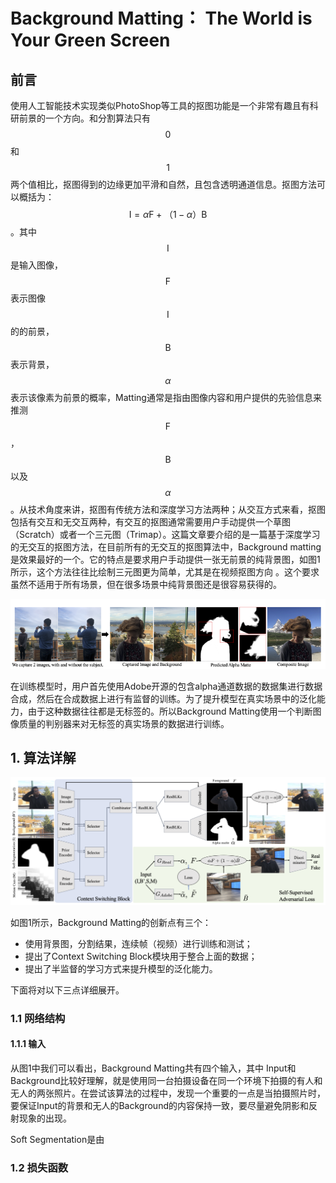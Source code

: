 # Background Matting： The World is Your Green Screen

## 前言

使用人工智能技术实现类似PhotoShop等工具的抠图功能是一个非常有趣且有科研前景的一个方向。和分割算法只有$$0$$和$$1$$两个值相比，抠图得到的边缘更加平滑和自然，且包含透明通道信息。抠图方法可以概括为：$$\text{I} = \alpha \text{F} +（1-\alpha）\text{B}$$。其中$$\text{I}$$是输入图像，$$\text{F}$$表示图像$$\text{I}$$的的前景，$$\text{B}$$表示背景，$$\alpha$$表示该像素为前景的概率，Matting通常是指由图像内容和用户提供的先验信息来推测$$\text{F}$$， $$\text{B}$$以及$$\alpha$$。从技术角度来讲，抠图有传统方法和深度学习方法两种；从交互方式来看，抠图包括有交互和无交互两种，有交互的抠图通常需要用户手动提供一个草图（Scratch）或者一个三元图（Trimap）。这篇文章要介绍的是一篇基于深度学习的无交互的抠图方法，在目前所有的无交互的抠图算法中，Background matting是效果最好的一个。它的特点是要求用户手动提供一张无前景的纯背景图，如图1所示，这个方法往往比绘制三元图更为简单，尤其是在视频抠图方向 。这个要求虽然不适用于所有场景，但在很多场景中纯背景图还是很容易获得的。

![](/assets/BGMatting1.png)

在训练模型时，用户首先使用Adobe开源的包含alpha通道数据的数据集进行数据合成，然后在合成数据上进行有监督的训练。为了提升模型在真实场景中的泛化能力，由于这种数据往往都是无标签的。所以Background Matting使用一个判断图像质量的判别器来对无标签的真实场景的数据进行训练。

## 1. 算法详解

![](/assets/BGMatting2.png)

如图1所示，Background Matting的创新点有三个：

* 使用背景图，分割结果，连续帧（视频）进行训练和测试；
* 提出了Context Switching Block模块用于整合上面的数据；
* 提出了半监督的学习方式来提升模型的泛化能力。

下面将对以下三点详细展开。

### 1.1 网络结构

#### 1.1.1 输入

从图1中我们可以看出，Background Matting共有四个输入，其中 Input和Background比较好理解，就是使用同一台拍摄设备在同一个环境下拍摄的有人和无人的两张照片。在尝试该算法的过程中，发现一个重要的一点是当拍摄照片时，要保证Input的背景和无人的Background的内容保持一致，要尽量避免阴影和反射现象的出现。

Soft Segmentation是由

### 1.2 损失函数



